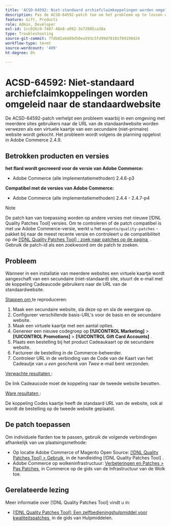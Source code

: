 ```yaml
---
title: 'ACSD-64592: Niet-standaard archiefclaimkoppelingen worden omgeleid naar de standaardwebsite'
description: Pas de ACSD-64592-patch toe om het probleem op te lossen waarbij in een installatie van meerdere websites de koppeling Cadeaucode in de e-mail de standaard URL van de website heeft wanneer een virtuele kaartje wordt aangeschaft op de secundaire (niet-standaard) website.
feature: Gift, Products
role: Admin, Developer
exl-id: 1cc026c0-7487-48e8-a092-3e72085ca38a
type: Troubleshooting
source-git-commit: 7fdb02a6d89d50ea593c5fd99d78101f89198424
workflow-type: tm+mt
source-wordcount: '409'
ht-degree: 0%

---
```


# ACSD-64592: Niet-standaard archiefclaimkoppelingen worden omgeleid naar de standaardwebsite

De ACSD-64592-patch verhelpt een probleem waarbij in een omgeving met meerdere sites gebruikers naar de URL van de standaardwebsite worden verwezen als een virtuele kaartje van een secundaire (niet-primaire) website wordt gekocht. Het probleem wordt volgens de planning opgelost in Adobe Commerce 2.4.9.

## Betrokken producten en versies

**het flard wordt gecreeerd voor de versie van Adobe Commerce:**

* Adobe Commerce (alle implementatiemethoden) 2.4.6-p3

**Compatibel met de versies van Adobe Commerce:**

* Adobe Commerce (alle implementatiemethoden) 2.4.4 - 2.4.7-p4

>[!NOTE]
>
>De patch kan van toepassing worden op andere versies met nieuwe [!DNL Quality Patches Tool] versies. Om te controleren of de patch compatibel is met uw Adobe Commerce-versie, werkt u het `magento/quality-patches` -pakket bij naar de meest recente versie en controleert u de compatibiliteit op de [[!DNL Quality Patches Tool] : zoek naar patches op de pagina &#x200B;](https://experienceleague.adobe.com/tools/commerce-quality-patches/index.html?lang=nl-NL) . Gebruik de patch-id als een zoekwoord om de patch te zoeken.

## Probleem

Wanneer in een installatie van meerdere websites een virtuele kaartje wordt aangeschaft van een secundaire (niet-standaard) site, stuurt de e-mail met de koppeling Cadeaucode gebruikers naar de URL van de standaardwebsite.

<u> Stappen om </u> te reproduceren:

1. Maak een secundaire website, sla deze op en sla de weergave op.
1. Configureer verschillende basis-URL&#39;s voor de basis en de secundaire website.
1. Maak een virtuele kaartje met een aantal opties.
1. Genereer een nieuwe codegroep op **[!UICONTROL Marketing]** > **[!UICONTROL Promotions]** > **[!UICONTROL Gift Card Accounts]** .
1. Plaats een bestelling bij het product Cadeaukaart op de secundaire website.
1. Factureer de bestelling in de Commerce-beheerder.
1. Controleer URL in de verbinding van de Code van de Kaart van het Cadeautje van *u een geschenk van Twee* e-mail bent verzonden.

<u> Verwachte resultaten </u>:

De link Cadeaucode moet de koppeling naar de tweede website bevatten.

<u> Ware resultaten </u>:

De koppeling Codes kaartje heeft de standaard URL van de website, ook al wordt de bestelling op de tweede website geplaatst.

## De patch toepassen

Om individuele flarden toe te passen, gebruik de volgende verbindingen afhankelijk van uw plaatsingsmethode:

* Op locatie Adobe Commerce of Magento Open Source: [[!DNL Quality Patches Tool] > Gebruik &#x200B;](/help/tools/quality-patches-tool/usage.md) in de handleiding [!DNL Quality Patches Tool] .
* Adobe Commerce op wolkeninfrastructuur: [&#x200B; Verbeteringen en Patches > Pas Patches &#x200B;](https://experienceleague.adobe.com/docs/commerce-cloud-service/user-guide/develop/upgrade/apply-patches.html?lang=nl-NL) in Commerce op de gids van de Infrastructuur van de Wolk toe.

## Gerelateerde lezing

Meer informatie over [!DNL Quality Patches Tool] vindt u in:
* [[!DNL Quality Patches Tool]: Een zelfbedieningshulpmiddel voor kwaliteitspatches &#x200B;](/help/tools/quality-patches-tool/quality-patches-tool-to-self-serve-quality-patches.md) in de gids van Hulpmiddelen.
